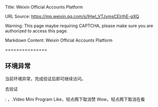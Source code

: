 Title: Weixin Official Accounts Platform

URL Source: https://mp.weixin.qq.com/s/lHwl_VTJvmsCEIrIhE-gXQ

Warning: This page maybe requiring CAPTCHA, please make sure you are authorized to access this page.

Markdown Content:
Weixin Official Accounts Platform

===============

环境异常
----

当前环境异常，完成验证后即可继续访问。

去验证

: ，.Video Mini Program Like，轻点两下取消赞 Wow，轻点两下取消在看
